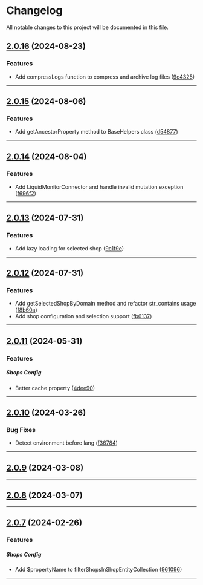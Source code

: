 <!--- BEGIN HEADER -->
# Changelog

All notable changes to this project will be documented in this file.
<!--- END HEADER -->

## [2.0.16](https://github.com/liquiddesign/base/compare/v2.0.15...v2.0.16) (2024-08-23)

### Features

* Add compressLogs function to compress and archive log files ([9c4325](https://github.com/liquiddesign/base/commit/9c4325e1c06949d0276ebcfc06ec293c7599c60b))


---

## [2.0.15](https://github.com/liquiddesign/base/compare/v2.0.14...v2.0.15) (2024-08-06)

### Features

* Add getAncestorProperty method to BaseHelpers class ([d54877](https://github.com/liquiddesign/base/commit/d548779503a03eacae75eea2611e07c013c9c161))


---

## [2.0.14](https://github.com/liquiddesign/base/compare/v2.0.13...v2.0.14) (2024-08-04)

### Features

* Add LiquidMonitorConnector and handle invalid mutation exception ([f696f2](https://github.com/liquiddesign/base/commit/f696f20a0d3d203216077ebaf966e29fd7e2b213))


---

## [2.0.13](https://github.com/liquiddesign/base/compare/v2.0.12...v2.0.13) (2024-07-31)

### Features

* Add lazy loading for selected shop ([9c1f9e](https://github.com/liquiddesign/base/commit/9c1f9e62489f6edb9ed98eef5702d2ee9c52e860))


---

## [2.0.12](https://github.com/liquiddesign/base/compare/v2.0.11...v2.0.12) (2024-07-31)

### Features

* Add getSelectedShopByDomain method and refactor str_contains usage ([f8b60a](https://github.com/liquiddesign/base/commit/f8b60aa406d7ee38039d2eac3cc89efb6708bf33))
* Add shop configuration and selection support ([fb6137](https://github.com/liquiddesign/base/commit/fb6137d5c3ad302cf38b13891bf2700d382cbe82))


---

## [2.0.11](https://github.com/liquiddesign/base/compare/v2.0.10...v2.0.11) (2024-05-31)

### Features


##### Shops Config

* Better cache property ([4dee90](https://github.com/liquiddesign/base/commit/4dee90a98dab144df57a7fddb2520e0703c8b7b2))


---

## [2.0.10](https://github.com/liquiddesign/base/compare/v2.0.9...v2.0.10) (2024-03-26)

### Bug Fixes

* Detect environment before lang ([f36784](https://github.com/liquiddesign/base/commit/f36784cdaa01f74f720cd736a8aeb6bf55e273d8))


---

## [2.0.9](https://github.com/liquiddesign/base/compare/v2.0.8...v2.0.9) (2024-03-08)


---

## [2.0.8](https://github.com/liquiddesign/base/compare/v2.0.7...v2.0.8) (2024-03-07)


---

## [2.0.7](https://github.com/liquiddesign/base/compare/v2.0.6...v2.0.7) (2024-02-26)

### Features


##### Shops Config

* Add $propertyName to filterShopsInShopEntityCollection ([961096](https://github.com/liquiddesign/base/commit/961096ec30db34a43056cb5ab373be0e14ae177d))


---

